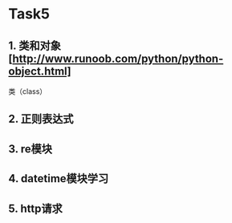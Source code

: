# Task5
## 1. 类和对象  [http://www.runoob.com/python/python-object.html]
类（class）
## 2. 正则表达式

## 3. re模块

## 4. datetime模块学习

## 5. http请求 
